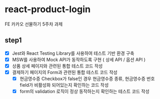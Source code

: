 # react-product-login

FE 카카오 선물하기 5주차 과제

## step1

- [x] Jest와 React Testing Library를 사용하여 테스트 기반 환경 구축
- [x] MSW를 사용하여 Mock API가 동작하도록 구현 ( 상세 API / 옵션 API )
- [x] 상품 상세 페이지와 관련된 통합 테스트 코드 작성
- [x] 결제하기 페이지의 Form과 관련된 통합 테스트 코드 작성
  - [x] 현금영수증 Checkbox가 false인 경우 현금영수증 종류, 현금영수증 번호 field가 비활성화 되어있는지 확인하는 코드 작성
  - [x] form의 validation 로직이 정상 동작하는지 확인하는 테스트 코드 작성
